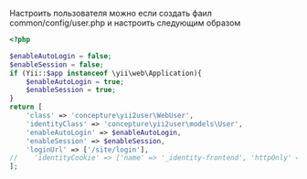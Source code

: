 Настроить пользователя можно если создать фаил common/config/user.php
и настроить следующим образом
```php
<?php

$enableAutoLogin = false;
$enableSession = false;
if (Yii::$app instanceof \yii\web\Application){
    $enableAutoLogin = true;
    $enableSession = true;
}
return [
    'class' => 'concepture\yii2user\WebUser',
    'identityClass' => 'concepture\yii2user\models\User',
    'enableAutoLogin' => $enableAutoLogin,
    'enableSession' => $enableSession,
    'loginUrl' => ['/site/login'],
//    'identityCookie' => ['name' => '_identity-frontend', 'httpOnly' => true],
];
```